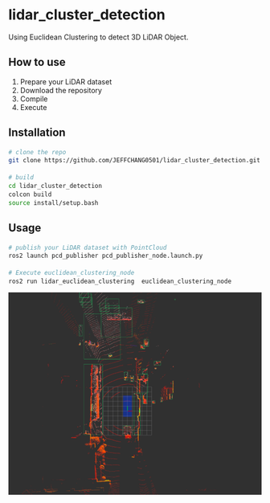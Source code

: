 # lidar_cluster_detection
Using Euclidean Clustering to detect 3D LiDAR Object.


## How to use
1. Prepare your LiDAR dataset
2. Download the repository
3. Compile
4. Execute

## Installation
```bash
# clone the repo
git clone https://github.com/JEFFCHANG0501/lidar_cluster_detection.git

# build
cd lidar_cluster_detection
colcon build
source install/setup.bash
```

## Usage
```bash
# publish your LiDAR dataset with PointCloud 
ros2 launch pcd_publisher pcd_publisher_node.launch.py

# Execute euclidean_clustering_node
ros2 run lidar_euclidean_clustering  euclidean_clustering_node
```
![](image/Euclidean_clustering.png)
